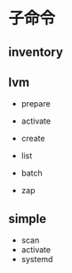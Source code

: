 # 子命令

## inventory

## lvm

* prepare
* activate
* create
* list

* batch
* zap

## simple

* scan
* activate
* systemd
